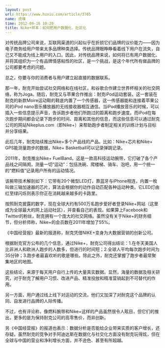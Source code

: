 ```yaml
---
layout: post
url: https://www.huxiu.com/article/3765
name: 虎嗅
time: 2012-09-16 10:20
title: Nike+样本：如何把用户数据化、社区化
---
```

对传统品牌公司来说，互联网渠道的兴起似乎在折损它们品牌的议价能力——因为电子商务给用户带来太多品牌种类选择。传统品牌眼睁睁看着线下用户在流失，自己又不能成为线上用户的入口。因此，对传统品牌来说，如何将已有用户数据化、并将其组织为一个有品牌情感粘性的社区，是一个挑战，是这个年代所有做品牌的公司都要考虑的问题。

总之，你要与你的消费者与用户建立起直接的数据联系。

那一年，耐克开始尝试社交网络和在线社区，和谷歌合作建立世界杯相关的社交网络，称为Joga。随后，耐克又与苹果合作推出：耐克iPod运动套装。这一套装在耐克的新款Moire运动鞋的鞋底内置了一个传感器，这一传感器能和连接着苹果公司的iPod nano音乐播放器的无线接收器相互通信。当iPod播放音乐的时候，可以插入一些信息提示声音，告诉跑步者他们所跑过的距离和跑步速度。而iPod在每次跑步期间都会记录下跑步的时间、距离和其他的信息，而这些信息可以通过耐克公司的网站Nikeplus.com（即Nike+）来帮助跑步者制定相关的训练计划与目标并分享结果。

此后几年，耐克陆续推出Nike+多个产品线的产品。比如：Nike+芯片和Nike+ GPS能测量跑步的数据，Nike+ Basketball可以记录弹跳记录。

2011年，耐克推出Nike+ FuelBand。这是一款高科技运动腕带，它打破了各个产品线之间隔阂，测量一切“运动”：包括洗碗、爬楼梯、骑车、泡吧，用一个统一的“燃料值”记录用户所有的运动情况。

该腕带技术解剖如下：它带有20个微型LED灯，靠蓝牙与iPhone相连，内置一枚叫做三轴加速器的芯片，算法会根据你的动作自动匹配各种运动种类。它LED灯由红至绿闪烁则表示你正在消耗越来越多的卡路里。

按照耐克披露的数字，现在全球大约有500万名跑步爱好者登录Nike+网站（这里成为全球最大的网上运动社区），并查看自己的表现。如果算上Facebook和Twitter的粉丝，耐克拥有一个庞大的社交网络。虽然没有关于Nike+的财务细节，但分析师称，Nike+的会员数在2011年增加了55%。

《中国经营报》最新的报道称，耐克凭借NIKE+变身为大数据营销的创新公司。

根据耐克官方公布的几个信息，通过Nike+，耐克公司得出结论：1.在冬天美国人比非洲人和欧洲人跑步的人数多，但进行的时间短；2.全球人平均每次跑步时间为35分钟；3.跑步者最喜欢听的歌是哪些。除此之外，耐克还掌握了跑步者最常聚集地区的地图。

这些结论，来源于每天用户自行上传的大量真实数据。显然，海量的数据及相关研究，对于耐克了解用户习惯、改进产品、精准投放和精准营销起到不可替代的作用。

另一方面，用户通过线上线下对运动的交流，他们又加深了对耐克这个品牌的认同、自发进行品牌的人际传播。

不过，也有评论称，像燃料腕带和Nike+这样的产品虽然很令人眩目，但它们的推出，更多的是为保持耐克公司的高零售价，而非创新。

另《中国经营报》的报道也表示：数据分析是否能给企业带来实质的客户增长，还存疑。虽然耐克的竞争对手阿迪达斯在数据化与社交化方面没有耐克玩得炫，但在全球与中国的营业和净利增长方面，并不逊色、甚至有所超越。

